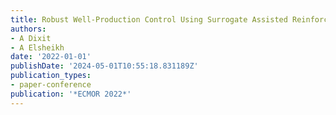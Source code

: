```yaml
---
title: Robust Well-Production Control Using Surrogate Assisted Reinforcement Learning
authors:
- A Dixit
- A Elsheikh
date: '2022-01-01'
publishDate: '2024-05-01T10:55:18.831189Z'
publication_types:
- paper-conference
publication: '*ECMOR 2022*'
---
```

